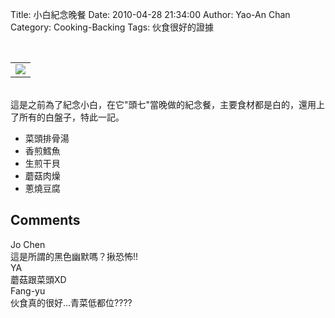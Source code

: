 Title: 小白紀念晚餐
Date: 2010-04-28 21:34:00
Author: Yao-An Chan
Category: Cooking-Backing
Tags: 伙食很好的證據


<div class='post'>
<center><br /><table style="width: auto;"><tbody><tr><td><a href="http://picasaweb.google.com/lh/photo/-aJEkxphF4Js_5ceycdLDg?feat=embedwebsite"><img src="http://lh5.ggpht.com/_mvtDPM7iODU/S9kKjcXW0dI/AAAAAAAAHGY/lTOQStU1O2M/s400/YAN_8442.JPG" /></a></td></tr></tbody></table></center><br />這是之前為了紀念小白，在它"頭七"當晚做的紀念餐，主要食材都是白的，還用上了所有的白盤子，特此一記。<br /><ul><li>菜頭排骨湯</li><li>香煎鱈魚</li><li>生煎干貝</li><li>蘑菇肉燥</li><li>蔥燒豆腐</li></ul></div>
<h2>Comments</h2>
<div class='comments'>
<div class='comment'>
<div class='author'>Jo Chen</div>
<div class='content'>
這是所謂的黑色幽默嗎？揪恐怖!!</div>
</div>
<div class='comment'>
<div class='author'>YA</div>
<div class='content'>
蘑菇跟菜頭XD</div>
</div>
<div class='comment'>
<div class='author'>Fang-yu</div>
<div class='content'>
伙食真的很好...青菜低都位????</div>
</div>
</div>
